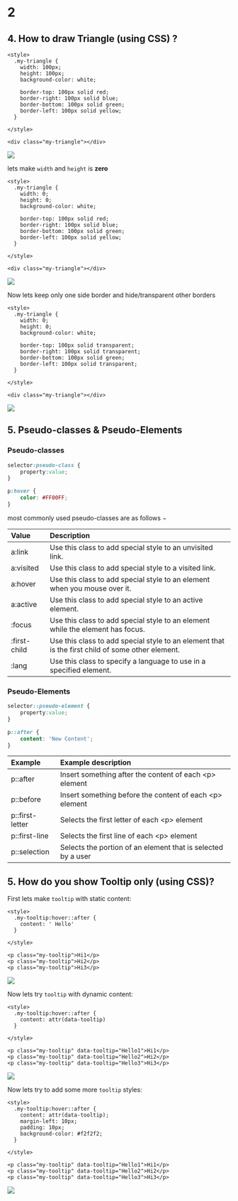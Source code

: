 # 2



## 4. How to draw Triangle \(using CSS\) ?

```markup
<style>
  .my-triangle {
    width: 100px;
    height: 100px;
    background-color: white;
    
    border-top: 100px solid red;
    border-right: 100px solid blue;
    border-bottom: 100px solid green;
    border-left: 100px solid yellow;
  }

</style>

<div class="my-triangle"></div>
```



![](https://blobscdn.gitbook.com/v0/b/gitbook-28427.appspot.com/o/assets%2F-LLO6_pQUYBJ5mtmP3mS%2F-LLZDeuEob3Xtfgx0j3e%2F-LLZGeKjGyH4b8SFAwee%2Fimage.png?alt=media&token=b41c6e4f-c9f0-4959-9722-94820767aeec)

lets make `width` and `height` is **zero**

```markup
<style>
  .my-triangle {
    width: 0;
    height: 0;
    background-color: white;
    
    border-top: 100px solid red;
    border-right: 100px solid blue;
    border-bottom: 100px solid green;
    border-left: 100px solid yellow;
  }

</style>

<div class="my-triangle"></div>
```



![](https://blobscdn.gitbook.com/v0/b/gitbook-28427.appspot.com/o/assets%2F-LLO6_pQUYBJ5mtmP3mS%2F-LLZDeuEob3Xtfgx0j3e%2F-LLZH3T_J5d8cl8U0m4J%2Fimage.png?alt=media&token=02107295-d502-4907-abc2-fe9b474e8a11)

Now lets keep only one side border and hide/transparent other borders

```markup
<style>
  .my-triangle {
    width: 0;
    height: 0;
    background-color: white;
    
    border-top: 100px solid transparent;
    border-right: 100px solid transparent;
    border-bottom: 100px solid green;
    border-left: 100px solid transparent;
  }

</style>

<div class="my-triangle"></div>
```

![](https://blobscdn.gitbook.com/v0/b/gitbook-28427.appspot.com/o/assets%2F-LLO6_pQUYBJ5mtmP3mS%2F-LLZDeuEob3Xtfgx0j3e%2F-LLZHO2_jN3oJCedALLK%2Fimage.png?alt=media&token=217edce1-d7ff-428d-b464-a5e10553479c)

## 5. Pseudo-classes & Pseudo-Elements

### Pseudo-classes

```css
selector:pseudo-class {
    property:value;
}
```

```css
p:hover {
    color: #FF00FF;
}
```

most commonly used pseudo-classes are as follows −

| Value | Description |
| :--- | :--- |
| a:link | Use this class to add special style to an unvisited link. |
| a:visited | Use this class to add special style to a visited link. |
| a:hover | Use this class to add special style to an element when you mouse over it. |
| a:active | Use this class to add special style to an active element. |
| :focus | Use this class to add special style to an element while the element has focus. |
| :first-child | Use this class to add special style to an element that is the first child of some other element. |
| :lang | Use this class to specify a language to use in a specified element. |

### Pseudo-Elements

```css
selector::pseudo-element {
    property:value;
}
```

```css
p::after {
    content: 'New Content';
}
```

| Example | Example description |
| :--- | :--- |
| p::after | Insert something after the content of each &lt;p&gt; element |
| p::before | Insert something before the content of each &lt;p&gt; element |
| p::first-letter | Selects the first letter of each &lt;p&gt; element |
| p::first-line | Selects the first line of each &lt;p&gt; element |
| p::selection | Selects the portion of an element that is selected by a user |



## 5. How do you show Tooltip only \(using CSS\)?

First lets make `tooltip` with static content:

```markup
<style>
  .my-tooltip:hover::after {
    content: ' Hello'
  }

</style>

<p class="my-tooltip">Hi1</p>
<p class="my-tooltip">Hi2</p>
<p class="my-tooltip">Hi3</p>

```

![](blob:https://jagadeeshpalaniappan.gitbook.io/f48f4842-ddff-45da-b572-0b71a2cabc28)







Now lets try `tooltip` with dynamic content:

```markup
<style>
  .my-tooltip:hover::after {
    content: attr(data-tooltip)
  }

</style>

<p class="my-tooltip" data-tooltip="Hello1">Hi1</p>
<p class="my-tooltip" data-tooltip="Hello2">Hi2</p>
<p class="my-tooltip" data-tooltip="Hello3">Hi3</p>
```



![](blob:https://jagadeeshpalaniappan.gitbook.io/547e4fa9-8385-43a1-9bc6-21f45ee8faba)

Now lets try to add some more `tooltip` styles:

```markup
<style>
  .my-tooltip:hover::after {
    content: attr(data-tooltip);
    margin-left: 10px;
    padding: 10px;
    background-color: #f2f2f2;
  }

</style>

<p class="my-tooltip" data-tooltip="Hello1">Hi1</p>
<p class="my-tooltip" data-tooltip="Hello2">Hi2</p>
<p class="my-tooltip" data-tooltip="Hello3">Hi3</p>

```



![](blob:https://jagadeeshpalaniappan.gitbook.io/1adf355e-8847-494f-9ddd-e476e67d86df)

